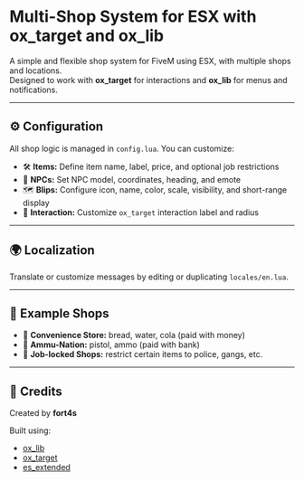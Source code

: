 # Multi-Shop System for ESX with ox_target and ox_lib

A simple and flexible shop system for FiveM using ESX, with multiple shops and locations.  
Designed to work with **ox_target** for interactions and **ox_lib** for menus and notifications.  

---

## ⚙️ Configuration

All shop logic is managed in `config.lua`. You can customize:

- 🛠 **Items:** Define item name, label, price, and optional job restrictions
- 🧍 **NPCs:** Set NPC model, coordinates, heading, and emote
- 🗺️ **Blips:** Configure icon, name, color, scale, visibility, and short-range display
- 🎯 **Interaction:** Customize `ox_target` interaction label and radius

---

## 🌍 Localization

Translate or customize messages by editing or duplicating `locales/en.lua`.

---

## 🧪 Example Shops

- 🥖 **Convenience Store:** bread, water, cola (paid with money)  
- 🔫 **Ammu-Nation:** pistol, ammo (paid with bank)  
- 🚓 **Job-locked Shops:** restrict certain items to police, gangs, etc.

---

## 🙏 Credits

Created by **fort4s**

Built using:  
- [ox_lib](https://github.com/overextended/ox_lib)  
- [ox_target](https://github.com/overextended/ox_target)  
- [es_extended](https://github.com/esx-framework/es_extended)
